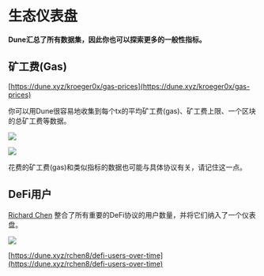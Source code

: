 # 生态仪表盘

**Dune汇总了所有数据集，因此你也可以探索更多的一般性指标。**

## 矿工费(Gas)

[https://dune.xyz/kroeger0x/gas-prices](https://dune.xyz/kroeger0x/gas-prices)

你可以用Dune很容易地收集到每个tx的平均矿工费(gas)、矿工费上限、一个区块的总矿工费等数据。

![](<../../.gitbook/assets/image (13) (2).png>)

![](<../../.gitbook/assets/image (21).png>)

花费的矿工费(gas)和类似指标的数据也可能与具体协议有关，请记住这一点。

## **DeFi用户**

[Richard Chen](https://twitter.com/richardchen39) 整合了所有重要的DeFi协议的用户数量，并将它们纳入了一个仪表盘。

![](<../../.gitbook/assets/image (22).png>)

[https://dune.xyz/rchen8/defi-users-over-time](https://dune.xyz/rchen8/defi-users-over-time)
